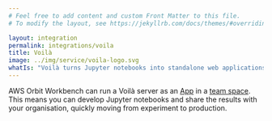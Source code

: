 ```yaml
---
# Feel free to add content and custom Front Matter to this file.
# To modify the layout, see https://jekyllrb.com/docs/themes/#overriding-theme-defaults

layout: integration
permalink: integrations/voila
title: Voilà
image: ../img/service/voila-logo.svg
whatIs: "Voilà turns Jupyter notebooks into standalone web applications."
---
```

AWS Orbit Workbench can run a Voilà server as an [App](../documentation#apps) in a [team space](../documentation#team-space).
This means you can develop Jupyter notebooks and share the results with your organisation, quickly moving from experiment to 
production. 